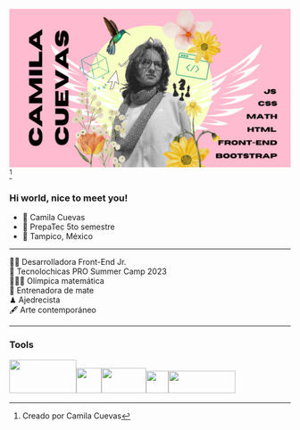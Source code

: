 <img src="Camila Cuevas (1).png">[^1]

[^1]: Creado por Camila Cuevas

### Hi world, nice to meet you!

+ 🙋 Camila Cuevas   
+ 🐏 PrepaTec 5to semestre  
+ 📍 Tampico, México

-----------

👩‍💻 Desarrolladora Front-End Jr.  
💜 Tecnolochicas PRO Summer Camp 2023  
🥇🥈🥉 Olímpica matemática  
📐 Entrenadora de mate  
♟ Ajedrecista  
🖋 Arte contemporáneo  

-----
### Tools

<img src="https://www.cursosgis.com/wp-content/uploads/2017/06/lenguajes_1.png" width="120" height="60"><img src="https://www.drupal.org/files/project-images/bootstrap5.jpeg" width="45" height="45"><img src="https://1000marcas.net/wp-content/uploads/2020/01/Canva-logo.png" width="80" height="45"><img src="https://upload.wikimedia.org/wikipedia/commons/e/e6/Photopea_logo.svg" width="40" height="40"><img src="https://i.stack.imgur.com/AarYf.png" width="120" height="40">





